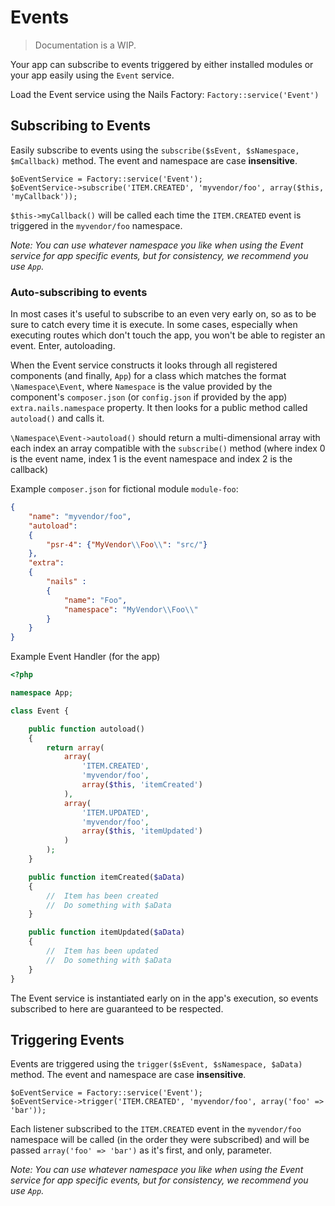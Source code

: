 # Events
> Documentation is a WIP.


Your app can subscribe to events triggered by either installed modules or your app easily using the `Event` service.

Load the Event service using the Nails Factory: `Factory::service('Event')`


## Subscribing to Events

Easily subscribe to events using the `subscribe($sEvent, $sNamespace, $mCallback)` method. The event and namespace are case **insensitive**.

    $oEventService = Factory::service('Event');
    $oEventService->subscribe('ITEM.CREATED', 'myvendor/foo', array($this, 'myCallback'));

`$this->myCallback()` will be called each time the `ITEM.CREATED` event is triggered in the `myvendor/foo` namespace.

*Note: You can use whatever namespace you like when using the Event service for app specific events, but for consistency, we recommend you use `App`.*


### Auto-subscribing to events

In most cases it's useful to subscribe to an even very early on, so as to be sure to catch every time it is execute. In some cases, especially when executing routes which don't touch the app, you won't be able to register an event. Enter, autoloading.

When the Event service constructs it looks through all registered components (and finally, `App`) for a class which matches the format `\Namespace\Event`, where `Namespace` is the value provided by the component's `composer.json` (or `config.json` if provided by the app) `extra.nails.namespace` property. It then looks for a public method called `autoload()` and calls it.

`\Namespace\Event->autoload()` should return a multi-dimensional array with each index an array compatible with the `subscribe()` method (where index 0 is the event name, index 1 is the event namespace and index 2 is the callback)

Example `composer.json` for fictional module `module-foo`:

```json
{
    "name": "myvendor/foo",
    "autoload":
    {
        "psr-4": {"MyVendor\\Foo\\": "src/"}
    },
    "extra":
    {
        "nails" :
        {
            "name": "Foo",
            "namespace": "MyVendor\\Foo\\"
        }
    }
}
```

Example Event Handler (for the app)

```php
<?php

namespace App;

class Event {

    public function autoload()
    {
        return array(
            array(
                'ITEM.CREATED',
                'myvendor/foo',
                array($this, 'itemCreated')
            ),
            array(
                'ITEM.UPDATED',
                'myvendor/foo',
                array($this, 'itemUpdated')
            )
        );
    }

    public function itemCreated($aData)
    {
        //	Item has been created
        //	Do something with $aData
    }

    public function itemUpdated($aData)
    {
        //	Item has been updated
        //	Do something with $aData
    }
}
```

The Event service is instantiated early on in the app's execution, so events subscribed to here are guaranteed to be respected.


## Triggering Events

Events are triggered using the `trigger($sEvent, $sNamespace, $aData)` method. The event and namespace are case **insensitive**.

    $oEventService = Factory::service('Event');
    $oEventService->trigger('ITEM.CREATED', 'myvendor/foo', array('foo' => 'bar'));

Each listener subscribed to the `ITEM.CREATED` event in the `myvendor/foo` namespace will be called (in the order they were subscribed) and will be passed `array('foo' => 'bar')` as it's first, and only, parameter.

*Note: You can use whatever namespace you like when using the Event service for app specific events, but for consistency, we recommend you use `App`.*
